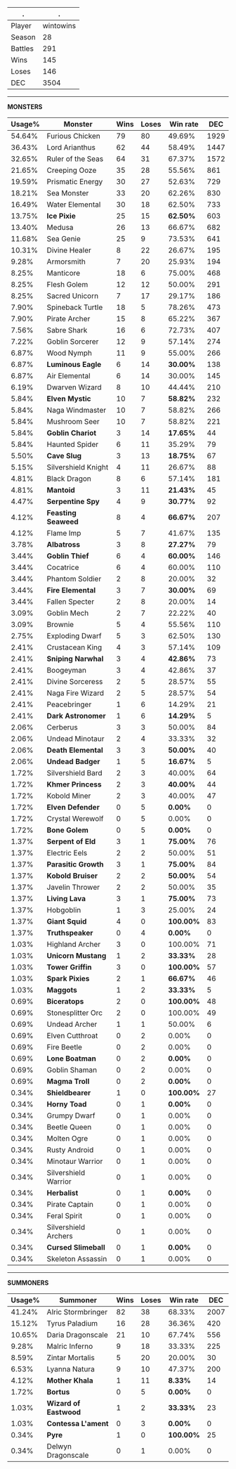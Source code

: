 .|.
|-|-
Player|wintowins
Season|28
Battles|291
Wins|145
Loses|146
DEC|3504

---
**MONSTERS**

Usage%|Monster|Wins|Loses|Win rate|DEC|
-|-|-|-|-|-|
54.64%|Furious Chicken|79|80|49.69%|1929|
36.43%|Lord Arianthus|62|44|58.49%|1447|
32.65%|Ruler of the Seas|64|31|67.37%|1572|
21.65%|Creeping Ooze|35|28|55.56%|861|
19.59%|Prismatic Energy|30|27|52.63%|729|
18.21%|Sea Monster|33|20|62.26%|830|
16.49%|Water Elemental|30|18|62.50%|733|
13.75%|**Ice Pixie**|25|15|**62.50%**|603|
13.40%|Medusa|26|13|66.67%|682|
11.68%|Sea Genie|25|9|73.53%|641|
10.31%|Divine Healer|8|22|26.67%|195|
9.28%|Armorsmith|7|20|25.93%|194|
8.25%|Manticore|18|6|75.00%|468|
8.25%|Flesh Golem|12|12|50.00%|291|
8.25%|Sacred Unicorn|7|17|29.17%|186|
7.90%|Spineback Turtle|18|5|78.26%|473|
7.90%|Pirate Archer|15|8|65.22%|367|
7.56%|Sabre Shark|16|6|72.73%|407|
7.22%|Goblin Sorcerer|12|9|57.14%|274|
6.87%|Wood Nymph|11|9|55.00%|266|
6.87%|**Luminous Eagle**|6|14|**30.00%**|138|
6.87%|Air Elemental|6|14|30.00%|145|
6.19%|Dwarven Wizard|8|10|44.44%|210|
5.84%|**Elven Mystic**|10|7|**58.82%**|232|
5.84%|Naga Windmaster|10|7|58.82%|266|
5.84%|Mushroom Seer|10|7|58.82%|221|
5.84%|**Goblin Chariot**|3|14|**17.65%**|44|
5.84%|Haunted Spider|6|11|35.29%|79|
5.50%|**Cave Slug**|3|13|**18.75%**|67|
5.15%|Silvershield Knight|4|11|26.67%|88|
4.81%|Black Dragon|8|6|57.14%|181|
4.81%|**Mantoid**|3|11|**21.43%**|45|
4.47%|**Serpentine Spy**|4|9|**30.77%**|92|
4.12%|**Feasting Seaweed**|8|4|**66.67%**|207|
4.12%|Flame Imp|5|7|41.67%|135|
3.78%|**Albatross**|3|8|**27.27%**|79|
3.44%|**Goblin Thief**|6|4|**60.00%**|146|
3.44%|Cocatrice|6|4|60.00%|110|
3.44%|Phantom Soldier|2|8|20.00%|32|
3.44%|**Fire Elemental**|3|7|**30.00%**|69|
3.44%|Fallen Specter|2|8|20.00%|14|
3.09%|Goblin Mech|2|7|22.22%|40|
3.09%|Brownie|5|4|55.56%|110|
2.75%|Exploding Dwarf|5|3|62.50%|130|
2.41%|Crustacean King|4|3|57.14%|109|
2.41%|**Sniping Narwhal**|3|4|**42.86%**|73|
2.41%|Boogeyman|3|4|42.86%|37|
2.41%|Divine Sorceress|2|5|28.57%|55|
2.41%|Naga Fire Wizard|2|5|28.57%|54|
2.41%|Peacebringer|1|6|14.29%|21|
2.41%|**Dark Astronomer**|1|6|**14.29%**|5|
2.06%|Cerberus|3|3|50.00%|84|
2.06%|Undead Minotaur|2|4|33.33%|32|
2.06%|**Death Elemental**|3|3|**50.00%**|40|
2.06%|**Undead Badger**|1|5|**16.67%**|5|
1.72%|Silvershield Bard|2|3|40.00%|64|
1.72%|**Khmer Princess**|2|3|**40.00%**|44|
1.72%|Kobold Miner|2|3|40.00%|47|
1.72%|**Elven Defender**|0|5|**0.00%**|0|
1.72%|Crystal Werewolf|0|5|0.00%|0|
1.72%|**Bone Golem**|0|5|**0.00%**|0|
1.37%|**Serpent of Eld**|3|1|**75.00%**|76|
1.37%|Electric Eels|2|2|50.00%|51|
1.37%|**Parasitic Growth**|3|1|**75.00%**|84|
1.37%|**Kobold Bruiser**|2|2|**50.00%**|54|
1.37%|Javelin Thrower|2|2|50.00%|35|
1.37%|**Living Lava**|3|1|**75.00%**|73|
1.37%|Hobgoblin|1|3|25.00%|24|
1.37%|**Giant Squid**|4|0|**100.00%**|83|
1.37%|**Truthspeaker**|0|4|**0.00%**|0|
1.03%|Highland Archer|3|0|100.00%|71|
1.03%|**Unicorn Mustang**|1|2|**33.33%**|28|
1.03%|**Tower Griffin**|3|0|**100.00%**|57|
1.03%|**Spark Pixies**|2|1|**66.67%**|46|
1.03%|**Maggots**|1|2|**33.33%**|5|
0.69%|**Biceratops**|2|0|**100.00%**|48|
0.69%|Stonesplitter Orc|2|0|100.00%|49|
0.69%|Undead Archer|1|1|50.00%|6|
0.69%|Elven Cutthroat|0|2|0.00%|0|
0.69%|Fire Beetle|0|2|0.00%|0|
0.69%|**Lone Boatman**|0|2|**0.00%**|0|
0.69%|Goblin Shaman|0|2|0.00%|0|
0.69%|**Magma Troll**|0|2|**0.00%**|0|
0.34%|**Shieldbearer**|1|0|**100.00%**|27|
0.34%|**Horny Toad**|0|1|**0.00%**|0|
0.34%|Grumpy Dwarf|0|1|0.00%|0|
0.34%|Beetle Queen|0|1|0.00%|0|
0.34%|Molten Ogre|0|1|0.00%|0|
0.34%|Rusty Android|0|1|0.00%|0|
0.34%|Minotaur Warrior|0|1|0.00%|0|
0.34%|Silvershield Warrior|0|1|0.00%|0|
0.34%|**Herbalist**|0|1|**0.00%**|0|
0.34%|Pirate Captain|0|1|0.00%|0|
0.34%|Feral Spirit|0|1|0.00%|0|
0.34%|Silvershield Archers|0|1|0.00%|0|
0.34%|**Cursed Slimeball**|0|1|**0.00%**|0|
0.34%|Skeleton Assassin|0|1|0.00%|0|

---
**SUMMONERS**

Usage%|Summoner|Wins|Loses|Win rate|DEC|
-|-|-|-|-|-|
41.24%|Alric Stormbringer|82|38|68.33%|2007|
15.12%|Tyrus Paladium|16|28|36.36%|420|
10.65%|Daria Dragonscale|21|10|67.74%|556|
9.28%|Malric Inferno|9|18|33.33%|225|
8.59%|Zintar Mortalis|5|20|20.00%|30|
6.53%|Lyanna Natura|9|10|47.37%|200|
4.12%|**Mother Khala**|1|11|**8.33%**|14|
1.72%|**Bortus**|0|5|**0.00%**|0|
1.03%|**Wizard of Eastwood**|1|2|**33.33%**|23|
1.03%|**Contessa L'ament**|0|3|**0.00%**|0|
0.34%|**Pyre**|1|0|**100.00%**|25|
0.34%|Delwyn Dragonscale|0|1|0.00%|0|
